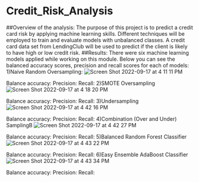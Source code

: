 # Credit_Risk_Analysis

##Overview of the analysis: The purpose of this project is to predict a credit card risk by applying machine learning skills. Different techniques will be employed  to train and evaluate models with unbalanced classes. A credit card data set from LendingClub will be used  to predict if the client is likely to have high or low credit risk. 
##Results: There were six machine learning models applied  while working on this module. Below you can see the balanced accuracy scores, precision and recall scores  for each of  models: 
1)Naive Random Oversampling:
![Screen Shot 2022-09-17 at 4 11 11 PM](https://user-images.githubusercontent.com/103322251/190875739-6bcfb30e-41c6-417f-95de-856471f58f65.png)

Balance accuracy:
Precision:
Recall:
2)SMOTE Oversampling
![Screen Shot 2022-09-17 at 4 18 20 PM](https://user-images.githubusercontent.com/103322251/190875747-b000f193-a4e1-4dbc-8f0a-4489a83947aa.png)

Balance accuracy:
Precision:
Recall:
3)Undersampling
![Screen Shot 2022-09-17 at 4 42 16 PM](https://user-images.githubusercontent.com/103322251/190875772-f8c9aaaa-fcf4-4788-b021-174b108eaf7a.png)

Balance accuracy:
Precision:
Recall:
4)Combination (Over and Under) SamplingB
![Screen Shot 2022-09-17 at 4 42 27 PM](https://user-images.githubusercontent.com/103322251/190875782-938924fb-7fa2-4c03-8ea7-f6f269b2e282.png)

Balance accuracy:
Precision:
Recall:
5)Balanced Random Forest Classifier
![Screen Shot 2022-09-17 at 4 43 22 PM](https://user-images.githubusercontent.com/103322251/190875799-982fb05d-76e7-405e-ba37-dc46d05f3657.png)

Balance accuracy:
Precision:
Recall:
6)Easy Ensemble AdaBoost Classifier
![Screen Shot 2022-09-17 at 4 43 34 PM](https://user-images.githubusercontent.com/103322251/190875805-856ed3c8-ca07-476f-809b-3eba6a6bd0ed.png)

Balance accuracy:
Precision:
Recall:


